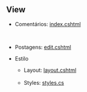 ## View
  - Comentários: <a href="https://github.com/fullcup2019/quick_text/blob/main/index%20(coment%C3%A1rios).cshtml">index.cshtml</a>
<br>

  - Postagens: <a href="https://github.com/fullcup2019/quick_text/blob/main/Edit%20de%20Postagem.cshtml">edit.cshtml</a>
  - <p style="color: green>index.cshtml</p></a>
<br>

## Estilo
  - Layout: <a href="https://github.com/fullcup2019/quick_text/blob/main/layout.cshtml">layout.cshtml</a>
<br>

  - Styles: <a href="https://github.com/fullcup2019/quick_text/blob/main/styles.css">styles.cs</a>
<br>
